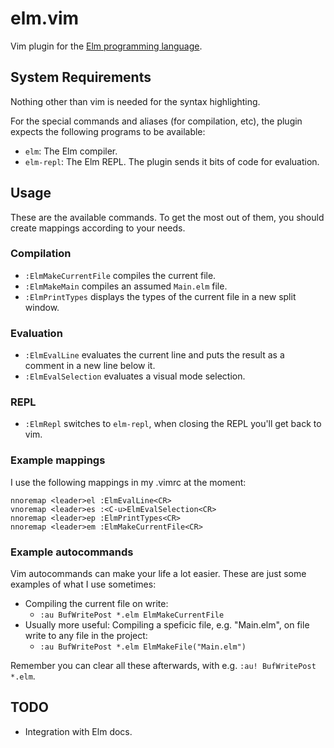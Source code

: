 # elm.vim

Vim plugin for the [Elm programming language](http://elm-lang.org/).

## System Requirements

Nothing other than vim is needed for the syntax highlighting.

For the special commands and aliases (for compilation, etc), the plugin expects the following programs to be available:

* `elm`: The Elm compiler.
* `elm-repl`: The Elm REPL. The plugin sends it bits of code for evaluation.

## Usage

These are the available commands. To get the most out of them, 
you should create mappings according to your needs.

### Compilation

* `:ElmMakeCurrentFile` compiles the current file.
* `:ElmMakeMain` compiles an assumed `Main.elm` file.
* `:ElmPrintTypes` displays the types of the current file in a new split window.

### Evaluation

* `:ElmEvalLine` evaluates the current line and puts the result as a
  comment in a new line below it.
* `:ElmEvalSelection` evaluates a visual mode selection.

### REPL

* `:ElmRepl` switches to `elm-repl`, when closing the REPL you'll get back to vim.

### Example mappings

I use the following mappings in my .vimrc at the moment:

    nnoremap <leader>el :ElmEvalLine<CR>
    vnoremap <leader>es :<C-u>ElmEvalSelection<CR>
    nnoremap <leader>ep :ElmPrintTypes<CR>
    nnoremap <leader>em :ElmMakeCurrentFile<CR>

### Example autocommands

Vim autocommands can make your life a lot easier.
These are just some examples of what I use sometimes:

* Compiling the current file on write: 
    + `:au BufWritePost *.elm ElmMakeCurrentFile`
* Usually more useful: Compiling a speficic file, e.g. "Main.elm", on file write to any file in the project: 
    + `:au BufWritePost *.elm ElmMakeFile("Main.elm")`

Remember you can clear all these afterwards, with e.g. `:au! BufWritePost *.elm`.

## TODO

* Integration with Elm docs.
